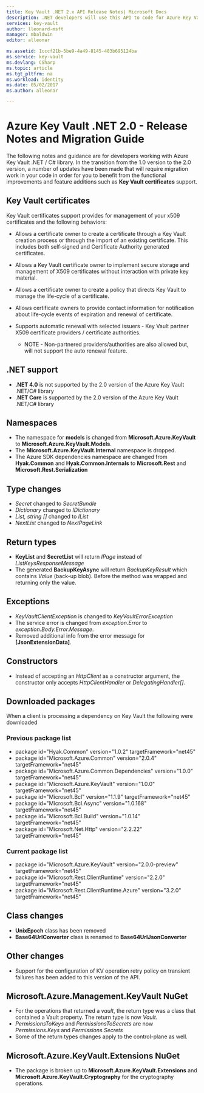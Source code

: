 ```yaml
---
title: Key Vault .NET 2.x API Release Notes| Microsoft Docs
description: .NET developers will use this API to code for Azure Key Vault
services: key-vault
author: lleonard-msft
manager: mbaldwin
editor: alleonar

ms.assetid: 1cccf21b-5be9-4a49-8145-483b695124ba
ms.service: key-vault
ms.devlang: CSharp
ms.topic: article
ms.tgt_pltfrm: na
ms.workload: identity
ms.date: 05/02/2017
ms.author: alleonar

---
```

# Azure Key Vault .NET 2.0 - Release Notes and Migration Guide
The following notes and guidance are for developers working with Azure Key Vault .NET / C# library. In the transition from the 1.0 version to the 2.0 version, a number of updates have been made that will require migration work in your code in order for you to benefit from the functional improvements and feature additions such as **Key Vault certificates** support.

## Key Vault certificates

Key Vault certificates support provides for management of your x509 certificates and the following behaviors:  

* Allows a certificate owner to create a certificate through a Key Vault creation process or through the import of an existing certificate. This includes both self-signed and Certificate Authority generated certificates.
* Allows a Key Vault certificate owner to implement secure storage and management of X509 certificates without interaction with private key material.  
* Allows a certificate owner to create a policy that directs Key Vault to manage the life-cycle of a certificate.  
* Allows certificate owners to provide contact information for notification about life-cycle events of expiration and renewal of certificate.  
* Supports automatic renewal with selected issuers - Key Vault partner X509 certificate providers / certificate authorities.
  
  * NOTE - Non-partnered providers/authorities are also allowed but, will not support the auto renewal feature.

## .NET support

* **.NET 4.0** is not supported by the 2.0 version of the Azure Key Vault .NET/C# library
* **.NET Core** is supported by the 2.0 version of the Azure Key Vault .NET/C# library

## Namespaces

* The namespace for **models** is changed from **Microsoft.Azure.KeyVault** to **Microsoft.Azure.KeyVault.Models**.
* The **Microsoft.Azure.KeyVault.Internal** namespace is dropped.
* The Azure SDK dependencies namespace are changed from **Hyak.Common** and **Hyak.Common.Internals** to **Microsoft.Rest** and **Microsoft.Rest.Serialization**

## Type changes

* *Secret* changed to *SecretBundle*
* *Dictionary* changed to *IDictionary*
* *List<T>, string []* changed to *IList<T>*
* *NextList* changed to  *NextPageLink*

## Return types

* **KeyList** and **SecretList** will return *IPage<T>* instead of *ListKeysResponseMessage*
* The generated **BackupKeyAsync** will return *BackupKeyResult* which contains *Value* (back-up blob). Before the method was wrapped and returning only the value.

## Exceptions

* *KeyVaultClientException* is changed to *KeyVaultErrorException*
* The service error is changed from *exception.Error* to *exception.Body.Error.Message*.
* Removed additional info from the error message for **[JsonExtensionData]**.

## Constructors

* Instead of accepting an *HttpClient* as a constructor argument, the constructor only accepts *HttpClientHandler* or *DelegatingHandler[]*.

## Downloaded packages

When a client is processing a  dependency on Key Vault the following were downloaded

### Previous package list

* package id="Hyak.Common" version="1.0.2" targetFramework="net45"
* package id="Microsoft.Azure.Common" version="2.0.4" targetFramework="net45"
* package id="Microsoft.Azure.Common.Dependencies" version="1.0.0" targetFramework="net45"
* package id="Microsoft.Azure.KeyVault" version="1.0.0" targetFramework="net45"
* package id="Microsoft.Bcl" version="1.1.9" targetFramework="net45"
* package id="Microsoft.Bcl.Async" version="1.0.168" targetFramework="net45"
* package id="Microsoft.Bcl.Build" version="1.0.14" targetFramework="net45"
* package id="Microsoft.Net.Http" version="2.2.22" targetFramework="net45"

### Current package list

* package id="Microsoft.Azure.KeyVault" version="2.0.0-preview" targetFramework="net45"
* package id="Microsoft.Rest.ClientRuntime" version="2.2.0" targetFramework="net45"
* package id="Microsoft.Rest.ClientRuntime.Azure" version="3.2.0" targetFramework="net45"

## Class changes

* **UnixEpoch** class has been removed
* **Base64UrlConverter** class is renamed to **Base64UrlJsonConverter**

## Other changes

* Support for the configuration of KV operation retry policy on transient failures has been added to this version of the API.

## Microsoft.Azure.Management.KeyVault NuGet

* For the operations that returned a *vault*, the return type was a class that contained a Vault property. The return type is now *Vault*.
* *PermissionsToKeys* and *PermissionsToSecrets* are now *Permissions.Keys* and *Permissions.Secrets*
* Some of the return types changes apply to the control-plane as well.

## Microsoft.Azure.KeyVault.Extensions NuGet

* The package is broken up to **Microsoft.Azure.KeyVault.Extensions** and **Microsoft.Azure.KeyVault.Cryptography** for the cryptography operations.

